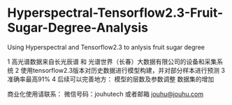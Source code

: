 # Hyperspectral-Tensorflow2.3-Fruit-Sugar-Degree-Analysis
Using Hyperspectral and Tensorflow2.3 to anlysis fruit sugar degree

1 高光谱数据来自长光辰谱 和 光谱世界（长春）大数据有限公司的设备和采集系统
2 使用tensorflow2.3版本对历史数据进行模型构建，并对部分样本进行预测
3 准确率最高91%
4 后续可以完善地方：
  模型的层数及参数调整
  数据集的增加
  

商业化使用请联系： 微信号码：jouhutech 或者邮箱 jouhu@jouhu.com
